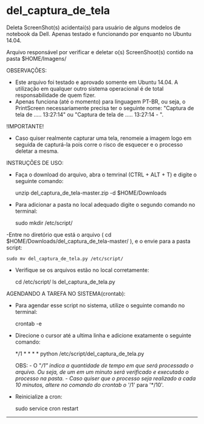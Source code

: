 del_captura_de_tela
===================

Deleta ScreenShot(s) acidentai(s) para usuário de alguns modelos de notebook da Dell. Apenas testado e funcionando por enquanto no Ubuntu 14.04.

Arquivo responsável por verificar e deletar o(s) ScreenShoot(s) contido na pasta $HOME/Imagens/ 

OBSERVAÇÕES: 
- Este arquivo foi testado e aprovado somente em Ubuntu 14.04. A utilização em qualquer outro sistema operacional é de total responsabilidade de quem fizer.
- Apenas funciona (até o momento) para linguagem PT-BR, ou seja, o PrintScreen necessariamente precisa ter o seguinte nome: "Captura de tela de ..... 13:27:14" ou "Captura de tela de ..... 13:27:14 - ".

!IMPORTANTE!
- Caso quiser realmente capturar uma tela, renomeie a imagem logo em seguida de capturá-la pois corre o risco de esquecer e o processo deletar a mesma.

INSTRUÇÕES DE USO:
- Faça o download do arquivo, abra o temrinal (CTRL + ALT + T) e digite o seguinte comando:

	unzip del_captura_de_tela-master.zip -d $HOME/Downloads

- Para adicionar a pasta no local adequado digite o segundo comando no terminal:

    sudo mkdir /etc/script/

-Entre no diretório que está o arquivo ( cd $HOME/Downloads/del_captura_de_tela-master/ ), e o envie para a pasta script:

    sudo mv del_captura_de_tela.py /etc/script/

- Verifique se os arquivos estão no local corretamente:

    cd /etc/script/
    ls
    del_captura_de_tela.py

AGENDANDO A TAREFA NO SISTEMA(crontab):
- Para agendar esse script no sistema, utilize o seguinte comando no terminal:

    crontab -e

- Direcione o cursor até a ultima linha e adicione exatamente o seguinte comando:

    */1 * * * * python /etc/script/del_captura_de_tela.py

    OBS: 
        - O "*/1" indica a quantidade de tempo em que será processado o arquivo. Ou seja, de um em um minuto será verificado e executado o processo na pasta.
        - Caso quiser que o processo seja realizado a cada 10 minutos, altere no comando do crontab o '*/1' para '*/10'.

- Reinicialize a cron:
    
    sudo service cron restart

-----------------------------------------------------------------------------------------------------------------------------------------------

